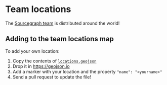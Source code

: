 # Team locations

The [Sourcegraph team](index.md) is distributed around the world!

<!-- https://docs.github.com/en/github/managing-files-in-a-repository/mapping-geojson-files-on-github#embedding-your-map-elsewhere -->
<script src="https://embed.github.com/view/geojson/sourcegraph/about/master/company/team/locations.geojson"></script>

## Adding to the team locations map

To add your own location:

1. Copy the contents of [`locations.geojson`](https://raw.githubusercontent.com/sourcegraph/about/master/company/team/locations.geojson)
2. Drop it in https://geojson.io
3. Add a marker with your location and the property `"name": "<yourname>"`
4. Send a pull request to update the file!
